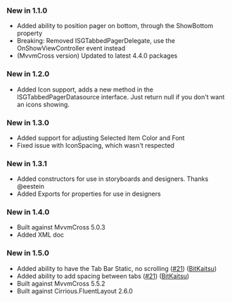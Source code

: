 ### New in 1.1.0
- Added ability to position pager on bottom, through the ShowBottom property
- Breaking: Removed ISGTabbedPagerDelegate, use the OnShowViewController event instead
- (MvvmCross version) Updated to latest 4.4.0 packages 

### New in 1.2.0
- Added Icon support, adds a new method in the ISGTabbedPagerDatasource interface. Just return null if you don't want an icons showing.

### New in 1.3.0
- Added support for adjusting Selected Item Color and Font
- Fixed issue with IconSpacing, which wasn't respected 

### New in 1.3.1
- Added constructors for use in storyboards and designers. Thanks @eestein
- Added Exports for properties for use in designers

### New in 1.4.0
- Built against MvvmCross 5.0.3
- Added XML doc

### New in 1.5.0
- Added ability to have the Tab Bar Static, no scrolling ([#21](https://github.com/Cheesebaron/SGTabbedPager/pull/21)) ([BitKaitsu](https://github.com/BitKaitsu))
- Added ability to add spacing between tabs ([#21](https://github.com/Cheesebaron/SGTabbedPager/pull/21)) ([BitKaitsu](https://github.com/BitKaitsu))
- Built against MvvmCross 5.5.2
- Built against Cirrious.FluentLayout 2.6.0